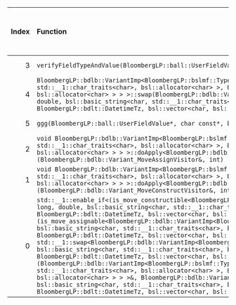 |   Index | Function                                                                                                                                                                                                                                                                                                                                                                                                                                                                                                                                                                                                                                                                                                                                                                                                                                                                                                                                                                                                                                                                                                                                                                                                                                                                                                                     |   Difference in number of lines |   Function size difference in bytes | Disassembly                                                             | Number of lines in assumed build   | Number of bytes in assumed build   | Number of lines in ignored build   | Number of bytes in ignored build   |
|--------:|:-----------------------------------------------------------------------------------------------------------------------------------------------------------------------------------------------------------------------------------------------------------------------------------------------------------------------------------------------------------------------------------------------------------------------------------------------------------------------------------------------------------------------------------------------------------------------------------------------------------------------------------------------------------------------------------------------------------------------------------------------------------------------------------------------------------------------------------------------------------------------------------------------------------------------------------------------------------------------------------------------------------------------------------------------------------------------------------------------------------------------------------------------------------------------------------------------------------------------------------------------------------------------------------------------------------------------------|--------------------------------:|------------------------------------:|:------------------------------------------------------------------------|:-----------------------------------|:-----------------------------------|:-----------------------------------|:-----------------------------------|
|       3 | `verifyFieldTypeAndValue(BloombergLP::ball::UserFieldValue const&, char, char)`                                                                                                                                                                                                                                                                                                                                                                                                                                                                                                                                                                                                                                                                                                                                                                                                                                                                                                                                                                                                                                                                                                                                                                                                                                              |                              -2 |                                 -16 | [Assumed](3.assume.s.txt), [Ignored](3.none.s.txt), [Diff](3.diff.html) | 1,104                              | 4,213,120                          | 1,120                              | 4,213,120                          |
|       4 | `BloombergLP::bdlb::VariantImp<BloombergLP::bslmf::TypeList<long long, double, bsl::basic_string<char, std::__1::char_traits<char>, bsl::allocator<char> >, BloombergLP::bdlt::DatetimeTz, bsl::vector<char, bsl::allocator<char> > > >::swap(BloombergLP::bdlb::VariantImp<BloombergLP::bslmf::TypeList<long long, double, bsl::basic_string<char, std::__1::char_traits<char>, bsl::allocator<char> >, BloombergLP::bdlt::DatetimeTz, bsl::vector<char, bsl::allocator<char> > > >&)`                                                                                                                                                                                                                                                                                                                                                                                                                                                                                                                                                                                                                                                                                                                                                                                                                                      |                             -52 |                                -176 | [Assumed](4.assume.s.txt), [Ignored](4.none.s.txt), [Diff](4.diff.html) | 240                                | 4,326,688                          | 416                                | 4,337,552                          |
|       5 | `ggg(BloombergLP::ball::UserFieldValue*, char const*, bool)`                                                                                                                                                                                                                                                                                                                                                                                                                                                                                                                                                                                                                                                                                                                                                                                                                                                                                                                                                                                                                                                                                                                                                                                                                                                                 |                             -91 |                                -400 | [Assumed](5.assume.s.txt), [Ignored](5.none.s.txt), [Diff](5.diff.html) | 928                                | 4,214,464                          | 1,328                              | 4,214,480                          |
|       2 | `void BloombergLP::bdlb::VariantImp<BloombergLP::bslmf::TypeList<long long, double, bsl::basic_string<char, std::__1::char_traits<char>, bsl::allocator<char> >, BloombergLP::bdlt::DatetimeTz, bsl::vector<char, bsl::allocator<char> > > >::doApply<BloombergLP::bdlb::Variant_MoveAssignVisitor&>(BloombergLP::bdlb::Variant_MoveAssignVisitor&, int)`                                                                                                                                                                                                                                                                                                                                                                                                                                                                                                                                                                                                                                                                                                                                                                                                                                                                                                                                                                    |                               2 |                                   0 | [Assumed](2.assume.s.txt), [Ignored](2.none.s.txt), [Diff](2.diff.html) | 224                                | 4,328,112                          | 224                                | 4,339,216                          |
|       1 | `void BloombergLP::bdlb::VariantImp<BloombergLP::bslmf::TypeList<long long, double, bsl::basic_string<char, std::__1::char_traits<char>, bsl::allocator<char> >, BloombergLP::bdlt::DatetimeTz, bsl::vector<char, bsl::allocator<char> > > >::doApply<BloombergLP::bdlb::Variant_MoveConstructVisitor&>(BloombergLP::bdlb::Variant_MoveConstructVisitor&, int)`                                                                                                                                                                                                                                                                                                                                                                                                                                                                                                                                                                                                                                                                                                                                                                                                                                                                                                                                                              |                               3 |                                  16 | [Assumed](1.assume.s.txt), [Ignored](1.none.s.txt), [Diff](1.diff.html) | 464                                | 4,327,648                          | 448                                | 4,338,768                          |
|       0 | `std::__1::enable_if<(is_move_constructible<BloombergLP::bdlb::VariantImp<BloombergLP::bslmf::TypeList<long long, double, bsl::basic_string<char, std::__1::char_traits<char>, bsl::allocator<char> >, BloombergLP::bdlt::DatetimeTz, bsl::vector<char, bsl::allocator<char> > > > >::value) && (is_move_assignable<BloombergLP::bdlb::VariantImp<BloombergLP::bslmf::TypeList<long long, double, bsl::basic_string<char, std::__1::char_traits<char>, bsl::allocator<char> >, BloombergLP::bdlt::DatetimeTz, bsl::vector<char, bsl::allocator<char> > > > >::value), void>::type std::__1::swap<BloombergLP::bdlb::VariantImp<BloombergLP::bslmf::TypeList<long long, double, bsl::basic_string<char, std::__1::char_traits<char>, bsl::allocator<char> >, BloombergLP::bdlt::DatetimeTz, bsl::vector<char, bsl::allocator<char> > > > >(BloombergLP::bdlb::VariantImp<BloombergLP::bslmf::TypeList<long long, double, bsl::basic_string<char, std::__1::char_traits<char>, bsl::allocator<char> >, BloombergLP::bdlt::DatetimeTz, bsl::vector<char, bsl::allocator<char> > > >&, BloombergLP::bdlb::VariantImp<BloombergLP::bslmf::TypeList<long long, double, bsl::basic_string<char, std::__1::char_traits<char>, bsl::allocator<char> >, BloombergLP::bdlt::DatetimeTz, bsl::vector<char, bsl::allocator<char> > > >&)` |                               9 |                                  32 | [Assumed](0.assume.s.txt), [Ignored](0.none.s.txt), [Diff](0.diff.html) | 320                                | 4,326,928                          | 288                                | 4,337,968                          |